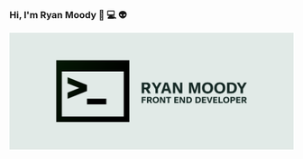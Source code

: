 ### Hi, I'm Ryan Moody 👋 💻 👽

<img src="https://github.com/ryanmoody/ryanmoody/blob/master/cover.png?raw=true">

<!--
**ryanmoody/ryanmoody** is a ✨ _special_ ✨ repository because its `README.md` (this file) appears on your GitHub profile.

Here are some ideas to get you started:

- 🔭 I’m currently working on ...
- 🌱 I’m currently learning ...
- 👯 I’m looking to collaborate on ...
- 🤔 I’m looking for help with ...
- 💬 Ask me about ...
- 📫 How to reach me: ...
- 😄 Pronouns: ...
- ⚡ Fun fact: ...
-->
